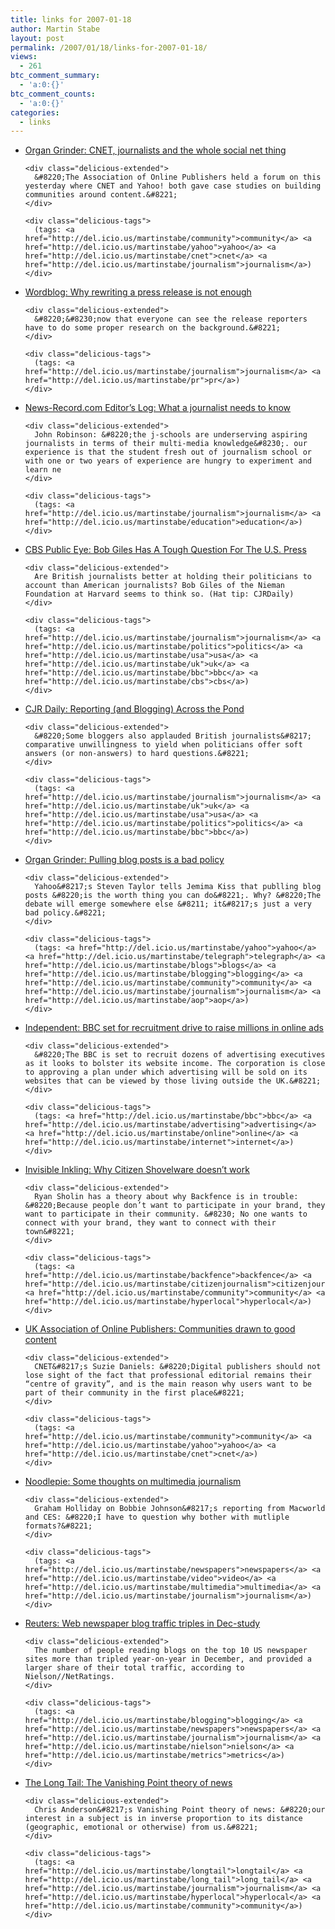 ```yaml
---
title: links for 2007-01-18
author: Martin Stabe
layout: post
permalink: /2007/01/18/links-for-2007-01-18/
views:
  - 261
btc_comment_summary:
  - 'a:0:{}'
btc_comment_counts:
  - 'a:0:{}'
categories:
  - links
---
```

<ul class="delicious">
  <li>
    <div class="delicious-link">
      <a href="http://blogs.guardian.co.uk/organgrinder/2007/01/cnet_journalists_and_the_whole.html">Organ Grinder: CNET, journalists and the whole social net thing</a>
    </div>
    
    <div class="delicious-extended">
      &#8220;The Association of Online Publishers held a forum on this yesterday where CNET and Yahoo! both gave case studies on building communities around content.&#8221;
    </div>
    
    <div class="delicious-tags">
      (tags: <a href="http://del.icio.us/martinstabe/community">community</a> <a href="http://del.icio.us/martinstabe/yahoo">yahoo</a> <a href="http://del.icio.us/martinstabe/cnet">cnet</a> <a href="http://del.icio.us/martinstabe/journalism">journalism</a>)
    </div>
  </li>
  
  <li>
    <div class="delicious-link">
      <a href="http://www.wordblog.co.uk/2007/01/17/why-rewriting-a-press-release-is-not-enough/">Wordblog: Why rewriting a press release is not enough</a>
    </div>
    
    <div class="delicious-extended">
      &#8220;&#8230;now that everyone can see the release reporters have to do some proper research on the background.&#8221;
    </div>
    
    <div class="delicious-tags">
      (tags: <a href="http://del.icio.us/martinstabe/journalism">journalism</a> <a href="http://del.icio.us/martinstabe/pr">pr</a>)
    </div>
  </li>
  
  <li>
    <div class="delicious-link">
      <a href="http://blog.news-record.com/staff/jrblog/archives/2007/01/lots_of_discuss.html">News-Record.com Editor&#8217;s Log: What a journalist needs to know</a>
    </div>
    
    <div class="delicious-extended">
      John Robinson: &#8220;the j-schools are underserving aspiring journalists in terms of their multi-media knowledge&#8230;. our experience is that the student fresh out of journalism school or with one or two years of experience are hungry to experiment and learn ne
    </div>
    
    <div class="delicious-tags">
      (tags: <a href="http://del.icio.us/martinstabe/journalism">journalism</a> <a href="http://del.icio.us/martinstabe/education">education</a>)
    </div>
  </li>
  
  <li>
    <div class="delicious-link">
      <a href="http://www.cbsnews.com/blogs/2007/01/12/publiceye/entry2355659.shtml">CBS Public Eye: Bob Giles Has A Tough Question For The U.S. Press</a>
    </div>
    
    <div class="delicious-extended">
      Are British journalists better at holding their politicians to account than American journalists? Bob Giles of the Nieman Foundation at Harvard seems to think so. (Hat tip: CJRDaily)
    </div>
    
    <div class="delicious-tags">
      (tags: <a href="http://del.icio.us/martinstabe/journalism">journalism</a> <a href="http://del.icio.us/martinstabe/politics">politics</a> <a href="http://del.icio.us/martinstabe/usa">usa</a> <a href="http://del.icio.us/martinstabe/uk">uk</a> <a href="http://del.icio.us/martinstabe/bbc">bbc</a> <a href="http://del.icio.us/martinstabe/cbs">cbs</a>)
    </div>
  </li>
  
  <li>
    <div class="delicious-link">
      <a href="http://www.cjrdaily.org/behind_the_news/post_16.php">CJR Daily: Reporting (and Blogging) Across the Pond</a>
    </div>
    
    <div class="delicious-extended">
      &#8220;Some bloggers also applauded British journalists&#8217; comparative unwillingness to yield when politicians offer soft answers (or non-answers) to hard questions.&#8221;
    </div>
    
    <div class="delicious-tags">
      (tags: <a href="http://del.icio.us/martinstabe/journalism">journalism</a> <a href="http://del.icio.us/martinstabe/uk">uk</a> <a href="http://del.icio.us/martinstabe/usa">usa</a> <a href="http://del.icio.us/martinstabe/politics">politics</a> <a href="http://del.icio.us/martinstabe/bbc">bbc</a>)
    </div>
  </li>
  
  <li>
    <div class="delicious-link">
      <a href="http://blogs.guardian.co.uk/organgrinder/2007/01/pulling_blog_posts_is_a_bad_po.html">Organ Grinder: Pulling blog posts is a bad policy</a>
    </div>
    
    <div class="delicious-extended">
      Yahoo&#8217;s Steven Taylor tells Jemima Kiss that publling blog posts &#8220;is the worth thing you can do&#8221;. Why? &#8220;The debate will emerge somewhere else &#8211; it&#8217;s just a very bad policy.&#8221;
    </div>
    
    <div class="delicious-tags">
      (tags: <a href="http://del.icio.us/martinstabe/yahoo">yahoo</a> <a href="http://del.icio.us/martinstabe/telegraph">telegraph</a> <a href="http://del.icio.us/martinstabe/blogs">blogs</a> <a href="http://del.icio.us/martinstabe/blogging">blogging</a> <a href="http://del.icio.us/martinstabe/community">community</a> <a href="http://del.icio.us/martinstabe/journalism">journalism</a> <a href="http://del.icio.us/martinstabe/aop">aop</a>)
    </div>
  </li>
  
  <li>
    <div class="delicious-link">
      <a href="http://news.independent.co.uk/business/news/article2150490.ece">Independent: BBC set for recruitment drive to raise millions in online ads</a>
    </div>
    
    <div class="delicious-extended">
      &#8220;The BBC is set to recruit dozens of advertising executives as it looks to bolster its website income. The corporation is close to approving a plan under which advertising will be sold on its websites that can be viewed by those living outside the UK.&#8221;
    </div>
    
    <div class="delicious-tags">
      (tags: <a href="http://del.icio.us/martinstabe/bbc">bbc</a> <a href="http://del.icio.us/martinstabe/advertising">advertising</a> <a href="http://del.icio.us/martinstabe/online">online</a> <a href="http://del.icio.us/martinstabe/internet">internet</a>)
    </div>
  </li>
  
  <li>
    <div class="delicious-link">
      <a href="http://www.ryansholin.com/2007/01/17/why-citizen-shovelware-doesnt-work/">Invisible Inkling: Why Citizen Shovelware doesn’t work</a>
    </div>
    
    <div class="delicious-extended">
      Ryan Sholin has a theory about why Backfence is in trouble: &#8220;Because people don’t want to participate in your brand, they want to participate in their community. &#8230; No one wants to connect with your brand, they want to connect with their town&#8221;
    </div>
    
    <div class="delicious-tags">
      (tags: <a href="http://del.icio.us/martinstabe/backfence">backfence</a> <a href="http://del.icio.us/martinstabe/citizenjournalism">citizenjournalism</a> <a href="http://del.icio.us/martinstabe/community">community</a> <a href="http://del.icio.us/martinstabe/hyperlocal">hyperlocal</a>)
    </div>
  </li>
  
  <li>
    <div class="delicious-link">
      <a href="http://www.ukaop.org.uk/cgi-bin/go.pl/news/article.html?uid=1281">UK Association of Online Publishers: Communities drawn to good content</a>
    </div>
    
    <div class="delicious-extended">
      CNET&#8217;s Suzie Daniels: &#8220;Digital publishers should not lose sight of the fact that professional editorial remains their “centre of gravity”, and is the main reason why users want to be part of their community in the first place&#8221;
    </div>
    
    <div class="delicious-tags">
      (tags: <a href="http://del.icio.us/martinstabe/community">community</a> <a href="http://del.icio.us/martinstabe/yahoo">yahoo</a> <a href="http://del.icio.us/martinstabe/cnet">cnet</a>)
    </div>
  </li>
  
  <li>
    <div class="delicious-link">
      <a href="http://www.noodlepie.com/2007/01/soem_thoughts_o.html">Noodlepie: Some thoughts on multimedia journalism</a>
    </div>
    
    <div class="delicious-extended">
      Graham Holliday on Bobbie Johnson&#8217;s reporting from Macworld and CES: &#8220;I have to question why bother with mutliple formats?&#8221;
    </div>
    
    <div class="delicious-tags">
      (tags: <a href="http://del.icio.us/martinstabe/newspapers">newspapers</a> <a href="http://del.icio.us/martinstabe/video">video</a> <a href="http://del.icio.us/martinstabe/multimedia">multimedia</a> <a href="http://del.icio.us/martinstabe/journalism">journalism</a>)
    </div>
  </li>
  
  <li>
    <div class="delicious-link">
      <a href="http://today.reuters.com/news/articleinvesting.aspx?view=CN&#038;storyID=2007-01-17T175803Z_01_N17304643_RTRIDST_0_NIELSEN-BLOGS.XML&#038;rpc=66&#038;type=qcna">Reuters: Web newspaper blog traffic triples in Dec-study</a>
    </div>
    
    <div class="delicious-extended">
      The number of people reading blogs on the top 10 US newspaper sites more than tripled year-on-year in December, and provided a larger share of their total traffic, according to Nielson//NetRatings.
    </div>
    
    <div class="delicious-tags">
      (tags: <a href="http://del.icio.us/martinstabe/blogging">blogging</a> <a href="http://del.icio.us/martinstabe/newspapers">newspapers</a> <a href="http://del.icio.us/martinstabe/journalism">journalism</a> <a href="http://del.icio.us/martinstabe/nielson">nielson</a> <a href="http://del.icio.us/martinstabe/metrics">metrics</a>)
    </div>
  </li>
  
  <li>
    <div class="delicious-link">
      <a href="http://www.longtail.com/the_long_tail/2007/01/the_vanishing_p.html">The Long Tail: The Vanishing Point theory of news</a>
    </div>
    
    <div class="delicious-extended">
      Chris Anderson&#8217;s Vanishing Point theory of news: &#8220;our interest in a subject is in inverse proportion to its distance (geographic, emotional or otherwise) from us.&#8221;
    </div>
    
    <div class="delicious-tags">
      (tags: <a href="http://del.icio.us/martinstabe/longtail">longtail</a> <a href="http://del.icio.us/martinstabe/long_tail">long_tail</a> <a href="http://del.icio.us/martinstabe/journalism">journalism</a> <a href="http://del.icio.us/martinstabe/hyperlocal">hyperlocal</a> <a href="http://del.icio.us/martinstabe/community">community</a>)
    </div>
  </li>
</ul>